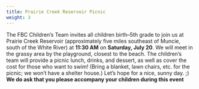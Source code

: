 ```yaml
---
title: Prairie Creek Reservoir Picnic
weight: 3
---
```


The FBC Children’s Team invites all children birth–5th grade to join us at Prairie Creek Reservoir (approximately five miles southeast of Muncie, south of the White River) at **11:30 AM** on **Saturday, July 20**. We will meet in the grassy area by the playground, closest to the beach. The children’s team will provide a picnic lunch, drinks, and dessert, as well as cover the cost for those who want to swim! (Bring a blanket, lawn chairs, etc. for the picnic; we won’t have a shelter house.) Let’s hope for a nice, sunny day. ;) **We do ask that you please accompany your children during this event**